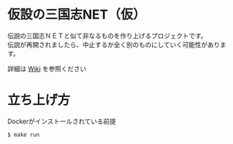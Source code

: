 # 仮設の三国志NET（仮）

伝説の三国志ＮＥＴと似て非なるものを作り上げるプロジェクトです。  
伝説が再開されましたら、中止するか全く別のものにしていく可能性があります。

詳細は [Wiki](https://github.com/kasetsubaby/kasetsu/wiki) を参照ください

# 立ち上げ方
Dockerがインストールされている前提

```
$ make run
```
